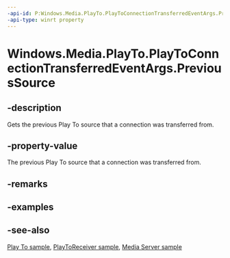 ```yaml
---
-api-id: P:Windows.Media.PlayTo.PlayToConnectionTransferredEventArgs.PreviousSource
-api-type: winrt property
---
```


<!-- Property syntax
public Windows.Media.PlayTo.PlayToSource PreviousSource { get; }
-->

# Windows.Media.PlayTo.PlayToConnectionTransferredEventArgs.PreviousSource

## -description
Gets the previous Play To source that a connection was transferred from.

## -property-value
The previous Play To source that a connection was transferred from.

## -remarks


## -examples

## -see-also
[Play To sample](https://github.com/microsoftarchive/msdn-code-gallery-microsoft/tree/master/Official%20Windows%20Platform%20Sample/Windows%208%20app%20samples/%5BC%2B%2B%5D-Windows%208%20app%20samples/C%2B%2B/Windows%208%20app%20samples/Media%20Play%20To%20sample%20(Windows%208)), [PlayToReceiver sample](https://go.microsoft.com/fwlink/p/?linkid=245167), [Media Server sample](https://go.microsoft.com/fwlink/p/?linkid=245168)
